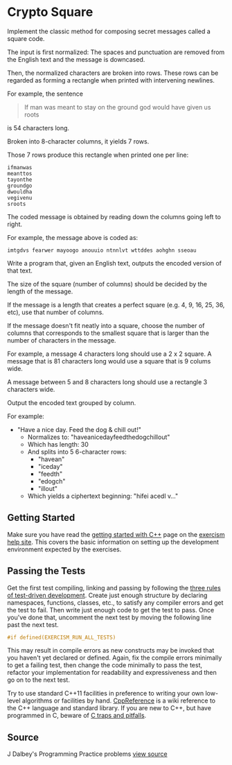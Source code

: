 # Crypto Square

Implement the classic method for composing secret messages called a square code.

The input is first normalized: The spaces and punctuation are removed
from the English text and the message is downcased.

Then, the normalized characters are broken into rows.  These rows can be
regarded as forming a rectangle when printed with intervening newlines.

For example, the sentence

> If man was meant to stay on the ground god would have given us roots

is 54 characters long.

Broken into 8-character columns, it yields 7 rows.

Those 7 rows produce this rectangle when printed one per line:

```plain
ifmanwas
meanttos
tayonthe
groundgo
dwouldha
vegivenu
sroots
```

The coded message is obtained by reading down the columns going left to
right.

For example, the message above is coded as:

```plain
imtgdvs fearwer mayoogo anouuio ntnnlvt wttddes aohghn sseoau
```

Write a program that, given an English text, outputs the encoded version
of that text.

The size of the square (number of columns) should be decided by the
length of the message.

If the message is a length that creates a perfect square (e.g. 4, 9, 16,
25, 36, etc), use that number of columns.

If the message doesn't fit neatly into a square, choose the number of
columns that corresponds to the smallest square that is larger than the
number of characters in the message.

For example, a message 4 characters long should use a 2 x 2 square. A
message that is 81 characters long would use a square that is 9 colums
wide.

A message between 5 and 8 characters long should use a rectangle 3
characters wide.

Output the encoded text grouped by column.

For example:

- "Have a nice day. Feed the dog & chill out!"
  - Normalizes to: "haveanicedayfeedthedogchillout"
  - Which has length: 30
  - And splits into 5 6-character rows:
    - "havean"
    - "iceday"
    - "feedth"
    - "edogch"
    - "illout"
  - Which yields a ciphertext beginning: "hifei acedl v…"

## Getting Started

Make sure you have read the [getting started with C++](http://help.exercism.io/getting-started-with-cpp.html)
page on the [exercism help site](http://help.exercism.io/).  This covers
the basic information on setting up the development environment expected
by the exercises.

## Passing the Tests

Get the first test compiling, linking and passing by following the [three
rules of test-driven development](http://butunclebob.com/ArticleS.UncleBob.TheThreeRulesOfTdd).
Create just enough structure by declaring namespaces, functions, classes,
etc., to satisfy any compiler errors and get the test to fail.  Then write
just enough code to get the test to pass.  Once you've done that,
uncomment the next test by moving the following line past the next test.

```C++
#if defined(EXERCISM_RUN_ALL_TESTS)
```

This may result in compile errors as new constructs may be invoked that
you haven't yet declared or defined.  Again, fix the compile errors minimally
to get a failing test, then change the code minimally to pass the test,
refactor your implementation for readability and expressiveness and then
go on to the next test.

Try to use standard C++11 facilities in preference to writing your own
low-level algorithms or facilities by hand.  [CppReference](http://en.cppreference.com/)
is a wiki reference to the C++ language and standard library.  If you
are new to C++, but have programmed in C, beware of
[C traps and pitfalls](http://www.slideshare.net/LegalizeAdulthood/c-traps-and-pitfalls-for-c-programmers).

## Source

J Dalbey's Programming Practice problems [view source](http://users.csc.calpoly.edu/~jdalbey/103/Projects/ProgrammingPractice.html)

